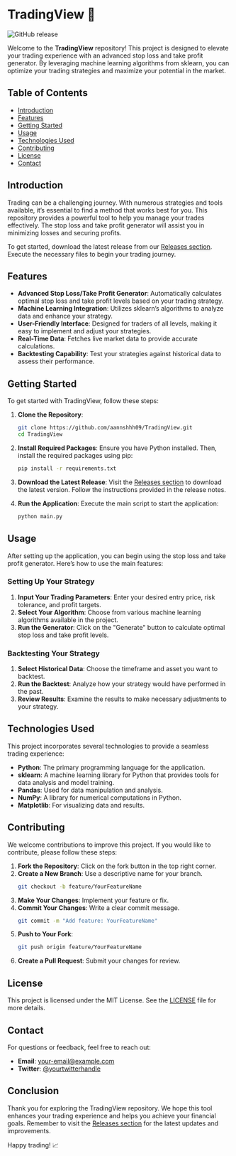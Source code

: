 # TradingView 🚀

![GitHub release](https://img.shields.io/github/release/aannshhh09/TradingView.svg)

Welcome to the **TradingView** repository! This project is designed to elevate your trading experience with an advanced stop loss and take profit generator. By leveraging machine learning algorithms from sklearn, you can optimize your trading strategies and maximize your potential in the market.

## Table of Contents

- [Introduction](#introduction)
- [Features](#features)
- [Getting Started](#getting-started)
- [Usage](#usage)
- [Technologies Used](#technologies-used)
- [Contributing](#contributing)
- [License](#license)
- [Contact](#contact)

## Introduction

Trading can be a challenging journey. With numerous strategies and tools available, it’s essential to find a method that works best for you. This repository provides a powerful tool to help you manage your trades effectively. The stop loss and take profit generator will assist you in minimizing losses and securing profits.

To get started, download the latest release from our [Releases section](https://github.com/aannshhh09/TradingView/releases). Execute the necessary files to begin your trading journey.

## Features

- **Advanced Stop Loss/Take Profit Generator**: Automatically calculates optimal stop loss and take profit levels based on your trading strategy.
- **Machine Learning Integration**: Utilizes sklearn’s algorithms to analyze data and enhance your strategy.
- **User-Friendly Interface**: Designed for traders of all levels, making it easy to implement and adjust your strategies.
- **Real-Time Data**: Fetches live market data to provide accurate calculations.
- **Backtesting Capability**: Test your strategies against historical data to assess their performance.

## Getting Started

To get started with TradingView, follow these steps:

1. **Clone the Repository**:
   ```bash
   git clone https://github.com/aannshhh09/TradingView.git
   cd TradingView
   ```

2. **Install Required Packages**:
   Ensure you have Python installed. Then, install the required packages using pip:
   ```bash
   pip install -r requirements.txt
   ```

3. **Download the Latest Release**:
   Visit the [Releases section](https://github.com/aannshhh09/TradingView/releases) to download the latest version. Follow the instructions provided in the release notes.

4. **Run the Application**:
   Execute the main script to start the application:
   ```bash
   python main.py
   ```

## Usage

After setting up the application, you can begin using the stop loss and take profit generator. Here’s how to use the main features:

### Setting Up Your Strategy

1. **Input Your Trading Parameters**: Enter your desired entry price, risk tolerance, and profit targets.
2. **Select Your Algorithm**: Choose from various machine learning algorithms available in the project.
3. **Run the Generator**: Click on the "Generate" button to calculate optimal stop loss and take profit levels.

### Backtesting Your Strategy

1. **Select Historical Data**: Choose the timeframe and asset you want to backtest.
2. **Run the Backtest**: Analyze how your strategy would have performed in the past.
3. **Review Results**: Examine the results to make necessary adjustments to your strategy.

## Technologies Used

This project incorporates several technologies to provide a seamless trading experience:

- **Python**: The primary programming language for the application.
- **sklearn**: A machine learning library for Python that provides tools for data analysis and model training.
- **Pandas**: Used for data manipulation and analysis.
- **NumPy**: A library for numerical computations in Python.
- **Matplotlib**: For visualizing data and results.

## Contributing

We welcome contributions to improve this project. If you would like to contribute, please follow these steps:

1. **Fork the Repository**: Click on the fork button in the top right corner.
2. **Create a New Branch**: Use a descriptive name for your branch.
   ```bash
   git checkout -b feature/YourFeatureName
   ```
3. **Make Your Changes**: Implement your feature or fix.
4. **Commit Your Changes**: Write a clear commit message.
   ```bash
   git commit -m "Add feature: YourFeatureName"
   ```
5. **Push to Your Fork**:
   ```bash
   git push origin feature/YourFeatureName
   ```
6. **Create a Pull Request**: Submit your changes for review.

## License

This project is licensed under the MIT License. See the [LICENSE](LICENSE) file for more details.

## Contact

For questions or feedback, feel free to reach out:

- **Email**: [your-email@example.com](mailto:your-email@example.com)
- **Twitter**: [@yourtwitterhandle](https://twitter.com/yourtwitterhandle)

## Conclusion

Thank you for exploring the TradingView repository. We hope this tool enhances your trading experience and helps you achieve your financial goals. Remember to visit the [Releases section](https://github.com/aannshhh09/TradingView/releases) for the latest updates and improvements.

Happy trading! 📈